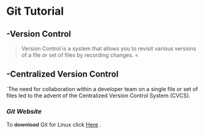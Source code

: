 # Git Tutorial

## -Version Control
> Version Control is a system that allows you to revisit various versions of a file or set of files by recording changes. <

## -Centralized Version Control
`The need for collaboration within a developer team on a single file or set of files led to the advent of the Centralized Version Control System (CVCS).

### ***Git Website***

To ~~download~~ Git for Linux click [Here](https://git-scm.com/download/linux) .


